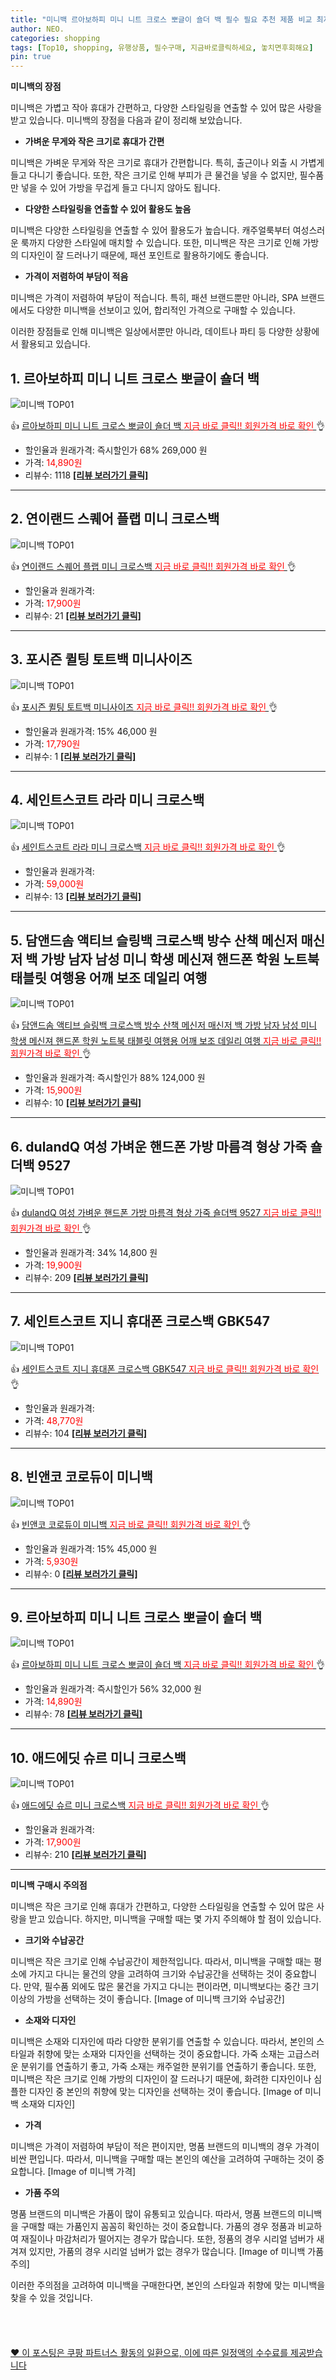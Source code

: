 ```yaml
---
title: "미니백 르아보하피 미니 니트 크로스 뽀글이 숄더 백 필수 필요 추천 제품 비교 최저 가격 비교 장점 구매 후기 구매평"
author: NEO.
categories: shopping
tags: [Top10, shopping, 유행상품, 필수구매, 지금바로클릭하세요, 놓치면후회해요]
pin: true
---
```

**미니백의 장점**

미니백은 가볍고 작아 휴대가 간편하고, 다양한 스타일링을 연출할 수 있어 많은 사랑을 받고 있습니다. 미니백의 장점을 다음과 같이 정리해 보았습니다.

* **가벼운 무게와 작은 크기로 휴대가 간편**

미니백은 가벼운 무게와 작은 크기로 휴대가 간편합니다. 특히, 출근이나 외출 시 가볍게 들고 다니기 좋습니다. 또한, 작은 크기로 인해 부피가 큰 물건을 넣을 수 없지만, 필수품만 넣을 수 있어 가방을 무겁게 들고 다니지 않아도 됩니다.

* **다양한 스타일링을 연출할 수 있어 활용도 높음**

미니백은 다양한 스타일링을 연출할 수 있어 활용도가 높습니다. 캐주얼룩부터 여성스러운 룩까지 다양한 스타일에 매치할 수 있습니다. 또한, 미니백은 작은 크기로 인해 가방의 디자인이 잘 드러나기 때문에, 패션 포인트로 활용하기에도 좋습니다.

* **가격이 저렴하여 부담이 적음**

미니백은 가격이 저렴하여 부담이 적습니다. 특히, 패션 브랜드뿐만 아니라, SPA 브랜드에서도 다양한 미니백을 선보이고 있어, 합리적인 가격으로 구매할 수 있습니다.

이러한 장점들로 인해 미니백은 일상에서뿐만 아니라, 데이트나 파티 등 다양한 상황에서 활용되고 있습니다.

   

## 1. 르아보하피 미니 니트 크로스 뽀글이 숄더 백

![미니백 TOP01](https://thumbnail8.coupangcdn.com/thumbnails/remote/490x490ex/image/vendor_inventory/1276/48e40383e97509ed2646524e0d4266f6eaf103bea95f2ca4be64c32154e5.jpg)


👍 [르아보하피 미니 니트 크로스 뽀글이 숄더 백 <font color=red> 지금 바로 클릭!! 회원가격 바로 확인 </font> ](https://link.coupang.com/re/AFFSDP?lptag=AF3617701&subid=GithubCoopas&pageKey=7672429043&traceid=V0-153&itemId=20470911038&vendorItemId=87685734572) 👌 


- 할인율과 원래가격: 즉시할인가 68%  269,000   원
- 가격: <span style='color:red'>14,890원</span>
- 리뷰수: 1118  [**[리뷰 보러가기 클릭]**](https://link.coupang.com/re/AFFSDP?lptag=AF3617701&subid=GithubCoopas&pageKey=7672429043&traceid=V0-153&itemId=20470911038&vendorItemId=87685734572)

---


   

## 2. 연이랜드 스퀘어 플랩 미니 크로스백

![미니백 TOP01](https://thumbnail8.coupangcdn.com/thumbnails/remote/490x490ex/image/rs_quotation_api/hrzhjznx/c8e640a100fb479b95a8a8201014d9ca.jpg)


👍 [연이랜드 스퀘어 플랩 미니 크로스백 <font color=red> 지금 바로 클릭!! 회원가격 바로 확인 </font> ](https://link.coupang.com/re/AFFSDP?lptag=AF3617701&subid=GithubCoopas&pageKey=6563792669&traceid=V0-153&itemId=14706525587&vendorItemId=87694585724) 👌 


- 할인율과 원래가격: 
- 가격: <span style='color:red'>17,900원</span>
- 리뷰수: 21  [**[리뷰 보러가기 클릭]**](https://link.coupang.com/re/AFFSDP?lptag=AF3617701&subid=GithubCoopas&pageKey=6563792669&traceid=V0-153&itemId=14706525587&vendorItemId=87694585724)

---


   

## 3. 포시즌 퀼팅 토트백 미니사이즈

![미니백 TOP01](https://thumbnail10.coupangcdn.com/thumbnails/remote/490x490ex/image/vendor_inventory/73d6/373989a9df2eb49ad36eb97cd261c384e9a94718ef64d8c7f552eca20ef3.jpg)


👍 [포시즌 퀼팅 토트백 미니사이즈 <font color=red> 지금 바로 클릭!! 회원가격 바로 확인 </font> ](https://link.coupang.com/re/AFFSDP?lptag=AF3617701&subid=GithubCoopas&pageKey=7681271917&traceid=V0-153&itemId=20517318944&vendorItemId=86710294859) 👌 


- 할인율과 원래가격: 15%  46,000   원
- 가격: <span style='color:red'>17,790원</span>
- 리뷰수: 1  [**[리뷰 보러가기 클릭]**](https://link.coupang.com/re/AFFSDP?lptag=AF3617701&subid=GithubCoopas&pageKey=7681271917&traceid=V0-153&itemId=20517318944&vendorItemId=86710294859)

---


   

## 4. 세인트스코트 라라 미니 크로스백

![미니백 TOP01](https://thumbnail7.coupangcdn.com/thumbnails/remote/490x490ex/image/retail/images/5895993430398572-09eb2a67-9dc4-4abb-bf50-930778dcae39.jpg)


👍 [세인트스코트 라라 미니 크로스백 <font color=red> 지금 바로 클릭!! 회원가격 바로 확인 </font> ](https://link.coupang.com/re/AFFSDP?lptag=AF3617701&subid=GithubCoopas&pageKey=4310012558&traceid=V0-153&itemId=5000022267&vendorItemId=80582561252) 👌 


- 할인율과 원래가격: 
- 가격: <span style='color:red'>59,000원</span>
- 리뷰수: 13  [**[리뷰 보러가기 클릭]**](https://link.coupang.com/re/AFFSDP?lptag=AF3617701&subid=GithubCoopas&pageKey=4310012558&traceid=V0-153&itemId=5000022267&vendorItemId=80582561252)

---


   

## 5. 담앤드솜 액티브 슬링백 크로스백 방수 산책 메신저 매신저 백 가방 남자 남성 미니 학생 메신져 핸드폰 학원 노트북 태블릿 여행용 어깨 보조 데일리 여행

![미니백 TOP01](https://thumbnail9.coupangcdn.com/thumbnails/remote/490x490ex/image/vendor_inventory/8063/898b0361f819fcd42caefbe593dfbe03bcc937602f4f667efb950a066807.jpg)


👍 [담앤드솜 액티브 슬링백 크로스백 방수 산책 메신저 매신저 백 가방 남자 남성 미니 학생 메신져 핸드폰 학원 노트북 태블릿 여행용 어깨 보조 데일리 여행 <font color=red> 지금 바로 클릭!! 회원가격 바로 확인 </font> ](https://link.coupang.com/re/AFFSDP?lptag=AF3617701&subid=GithubCoopas&pageKey=6687922215&traceid=V0-153&itemId=15445237584&vendorItemId=86573283733) 👌 


- 할인율과 원래가격: 즉시할인가 88%  124,000   원
- 가격: <span style='color:red'>15,900원</span>
- 리뷰수: 10  [**[리뷰 보러가기 클릭]**](https://link.coupang.com/re/AFFSDP?lptag=AF3617701&subid=GithubCoopas&pageKey=6687922215&traceid=V0-153&itemId=15445237584&vendorItemId=86573283733)

---


   

## 6. dulandQ 여성 가벼운 핸드폰 가방 마름격 형상 가죽 숄더백 9527

![미니백 TOP01](https://thumbnail10.coupangcdn.com/thumbnails/remote/490x490ex/image/vendor_inventory/a58a/8373747dd04bc79fcfc7a55dab2649da15e4ec7b1963561a5363b1685b41.jpg)


👍 [dulandQ 여성 가벼운 핸드폰 가방 마름격 형상 가죽 숄더백 9527 <font color=red> 지금 바로 클릭!! 회원가격 바로 확인 </font> ](https://link.coupang.com/re/AFFSDP?lptag=AF3617701&subid=GithubCoopas&pageKey=7640050166&traceid=V0-153&itemId=20297152650&vendorItemId=87477841933) 👌 


- 할인율과 원래가격: 34%  14,800   원
- 가격: <span style='color:red'>19,900원</span>
- 리뷰수: 209  [**[리뷰 보러가기 클릭]**](https://link.coupang.com/re/AFFSDP?lptag=AF3617701&subid=GithubCoopas&pageKey=7640050166&traceid=V0-153&itemId=20297152650&vendorItemId=87477841933)

---


   

## 7. 세인트스코트 지니 휴대폰 크로스백 GBK547

![미니백 TOP01](https://thumbnail9.coupangcdn.com/thumbnails/remote/490x490ex/image/retail/images/1245337804442996-befc07d4-f11b-4ae8-bfd6-404ea981f634.jpg)


👍 [세인트스코트 지니 휴대폰 크로스백 GBK547 <font color=red> 지금 바로 클릭!! 회원가격 바로 확인 </font> ](https://link.coupang.com/re/AFFSDP?lptag=AF3617701&subid=GithubCoopas&pageKey=6426869732&traceid=V0-153&itemId=13852628266&vendorItemId=81102662163) 👌 


- 할인율과 원래가격: 
- 가격: <span style='color:red'>48,770원</span>
- 리뷰수: 104  [**[리뷰 보러가기 클릭]**](https://link.coupang.com/re/AFFSDP?lptag=AF3617701&subid=GithubCoopas&pageKey=6426869732&traceid=V0-153&itemId=13852628266&vendorItemId=81102662163)

---


   

## 8. 빈앤코 코로듀이 미니백

![미니백 TOP01](https://thumbnail8.coupangcdn.com/thumbnails/remote/490x490ex/image/rs_quotation_api/fqahcymg/d8f39363db9545c1a8e8f116d8c7af53.png)


👍 [빈앤코 코로듀이 미니백 <font color=red> 지금 바로 클릭!! 회원가격 바로 확인 </font> ](https://link.coupang.com/re/AFFSDP?lptag=AF3617701&subid=GithubCoopas&pageKey=6451548823&traceid=V0-153&itemId=14008147155&vendorItemId=81256766059) 👌 


- 할인율과 원래가격: 15%  45,000   원
- 가격: <span style='color:red'>5,930원</span>
- 리뷰수: 0  [**[리뷰 보러가기 클릭]**](https://link.coupang.com/re/AFFSDP?lptag=AF3617701&subid=GithubCoopas&pageKey=6451548823&traceid=V0-153&itemId=14008147155&vendorItemId=81256766059)

---


   

## 9. 르아보하피 미니 니트 크로스 뽀글이 숄더 백

![미니백 TOP01](https://thumbnail10.coupangcdn.com/thumbnails/remote/490x490ex/image/vendor_inventory/807a/149dc40cf43462282f61c3f4b21f99dad4b3ae0b3fcbe9df4509dfdc63f3.jpg)


👍 [르아보하피 미니 니트 크로스 뽀글이 숄더 백 <font color=red> 지금 바로 클릭!! 회원가격 바로 확인 </font> ](https://link.coupang.com/re/AFFSDP?lptag=AF3617701&subid=GithubCoopas&pageKey=7672429043&traceid=V0-153&itemId=20470911041&vendorItemId=87685734645) 👌 


- 할인율과 원래가격: 즉시할인가 56%  32,000   원
- 가격: <span style='color:red'>14,890원</span>
- 리뷰수: 78  [**[리뷰 보러가기 클릭]**](https://link.coupang.com/re/AFFSDP?lptag=AF3617701&subid=GithubCoopas&pageKey=7672429043&traceid=V0-153&itemId=20470911041&vendorItemId=87685734645)

---


   

## 10. 애드에딧 슈르 미니 크로스백

![미니백 TOP01](https://thumbnail7.coupangcdn.com/thumbnails/remote/490x490ex/image/retail/images/2453619077475402-d95eae69-07c5-4d3d-9116-9a8c60deb6e7.jpg)


👍 [애드에딧 슈르 미니 크로스백 <font color=red> 지금 바로 클릭!! 회원가격 바로 확인 </font> ](https://link.coupang.com/re/AFFSDP?lptag=AF3617701&subid=GithubCoopas&pageKey=5971975329&traceid=V0-153&itemId=10729237791&vendorItemId=78009857564) 👌 


- 할인율과 원래가격: 
- 가격: <span style='color:red'>17,900원</span>
- 리뷰수: 210  [**[리뷰 보러가기 클릭]**](https://link.coupang.com/re/AFFSDP?lptag=AF3617701&subid=GithubCoopas&pageKey=5971975329&traceid=V0-153&itemId=10729237791&vendorItemId=78009857564)

---
**미니백 구매시 주의점**

미니백은 작은 크기로 인해 휴대가 간편하고, 다양한 스타일링을 연출할 수 있어 많은 사랑을 받고 있습니다. 하지만, 미니백을 구매할 때는 몇 가지 주의해야 할 점이 있습니다.

* **크기와 수납공간**

미니백은 작은 크기로 인해 수납공간이 제한적입니다. 따라서, 미니백을 구매할 때는 평소에 가지고 다니는 물건의 양을 고려하여 크기와 수납공간을 선택하는 것이 중요합니다. 만약, 필수품 외에도 많은 물건을 가지고 다니는 편이라면, 미니백보다는 중간 크기 이상의 가방을 선택하는 것이 좋습니다.
[Image of 미니백 크기와 수납공간]

* **소재와 디자인**

미니백은 소재와 디자인에 따라 다양한 분위기를 연출할 수 있습니다. 따라서, 본인의 스타일과 취향에 맞는 소재와 디자인을 선택하는 것이 중요합니다. 가죽 소재는 고급스러운 분위기를 연출하기 좋고, 가죽 소재는 캐주얼한 분위기를 연출하기 좋습니다. 또한, 미니백은 작은 크기로 인해 가방의 디자인이 잘 드러나기 때문에, 화려한 디자인이나 심플한 디자인 중 본인의 취향에 맞는 디자인을 선택하는 것이 좋습니다.
[Image of 미니백 소재와 디자인]

* **가격**

미니백은 가격이 저렴하여 부담이 적은 편이지만, 명품 브랜드의 미니백의 경우 가격이 비싼 편입니다. 따라서, 미니백을 구매할 때는 본인의 예산을 고려하여 구매하는 것이 중요합니다.
[Image of 미니백 가격]

* **가품 주의**

명품 브랜드의 미니백은 가품이 많이 유통되고 있습니다. 따라서, 명품 브랜드의 미니백을 구매할 때는 가품인지 꼼꼼히 확인하는 것이 중요합니다. 가품의 경우 정품과 비교하여 재질이나 마감처리가 떨어지는 경우가 많습니다. 또한, 정품의 경우 시리얼 넘버가 새겨져 있지만, 가품의 경우 시리얼 넘버가 없는 경우가 많습니다.
[Image of 미니백 가품 주의]

이러한 주의점을 고려하여 미니백을 구매한다면, 본인의 스타일과 취향에 맞는 미니백을 찾을 수 있을 것입니다.<br><br><br><br><br> [ ❤  이 포스팅은 쿠팡 파트너스 활동의 일환으로, 이에 따른 일정액의 수수료를 제공받습니다](https://link.coupang.com/a/bcEFyh)
